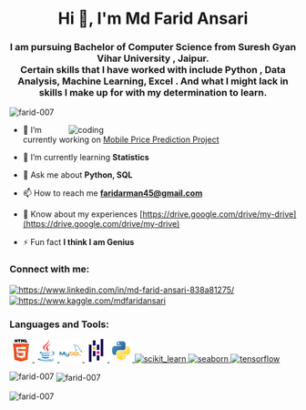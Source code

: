 <h1 align="center">Hi 👋, I'm Md Farid Ansari</h1>
<h3 align="center">I am pursuing Bachelor of Computer Science from Suresh Gyan Vihar University , Jaipur.<br> Certain skills that I have worked with include Python , Data Analysis, Machine Learning, Excel . And what I might lack in skills I make up for with my determination to learn.</h3>

<p align="left"> <img src="https://komarev.com/ghpvc/?username=farid-007&label=Profile%20views&color=0e75b6&style=flat" alt="farid-007" /> </p>

<!-- <p align="left"> <a href="https://github.com/ryo-ma/github-profile-trophy"><img src="https://github-profile-trophy.vercel.app/?username=farid-007" alt="farid-007" /></a> </p> -->
<img align="right" alt="coding" width="400"  src="https://www.fegno.com/wp-content/uploads/2022/03/web-development-company-in-kochi.gif" alt="">

- 🔭 I’m currently working on [Mobile Price Prediction Project](https://github.com/Farid-007/Mobile-Price-Prediction)

- 🌱 I’m currently learning **Statistics**

- 💬 Ask me about **Python, SQL**

- 📫 How to reach me **faridarman45@gmail.com**

- 📄 Know about my experiences [https://drive.google.com/drive/my-drive](https://drive.google.com/drive/my-drive)

- ⚡ Fun fact **I think I am Genius**

<h3 align="left">Connect with me:</h3>
<p align="left">
<a href="https://linkedin.com/in/https://www.linkedin.com/in/md-farid-ansari-838a81275/" target="blank"><img align="center" src="https://raw.githubusercontent.com/rahuldkjain/github-profile-readme-generator/master/src/images/icons/Social/linked-in-alt.svg" alt="https://www.linkedin.com/in/md-farid-ansari-838a81275/" height="30" width="40" /></a>
<a href="https://kaggle.com/https://www.kaggle.com/mdfaridansari" target="blank"><img align="center" src="https://raw.githubusercontent.com/rahuldkjain/github-profile-readme-generator/master/src/images/icons/Social/kaggle.svg" alt="https://www.kaggle.com/mdfaridansari" height="30" width="40" /></a>
</p>

<h3 align="left">Languages and Tools:</h3>
<p align="left"> <a href="https://www.w3.org/html/" target="_blank" rel="noreferrer"> <img src="https://raw.githubusercontent.com/devicons/devicon/master/icons/html5/html5-original-wordmark.svg" alt="html5" width="40" height="40"/> </a> <a href="https://www.java.com" target="_blank" rel="noreferrer"> <img src="https://raw.githubusercontent.com/devicons/devicon/master/icons/java/java-original.svg" alt="java" width="40" height="40"/> </a> <a href="https://www.mysql.com/" target="_blank" rel="noreferrer"> <img src="https://raw.githubusercontent.com/devicons/devicon/master/icons/mysql/mysql-original-wordmark.svg" alt="mysql" width="40" height="40"/> </a> <a href="https://pandas.pydata.org/" target="_blank" rel="noreferrer"> <img src="https://raw.githubusercontent.com/devicons/devicon/2ae2a900d2f041da66e950e4d48052658d850630/icons/pandas/pandas-original.svg" alt="pandas" width="40" height="40"/> </a> <a href="https://www.python.org" target="_blank" rel="noreferrer"> <img src="https://raw.githubusercontent.com/devicons/devicon/master/icons/python/python-original.svg" alt="python" width="40" height="40"/> </a> <a href="https://scikit-learn.org/" target="_blank" rel="noreferrer"> <img src="https://upload.wikimedia.org/wikipedia/commons/0/05/Scikit_learn_logo_small.svg" alt="scikit_learn" width="40" height="40"/> </a> <a href="https://seaborn.pydata.org/" target="_blank" rel="noreferrer"> <img src="https://seaborn.pydata.org/_images/logo-mark-lightbg.svg" alt="seaborn" width="40" height="40"/> </a> <a href="https://www.tensorflow.org" target="_blank" rel="noreferrer"> <img src="https://www.vectorlogo.zone/logos/tensorflow/tensorflow-icon.svg" alt="tensorflow" width="40" height="40"/> </a> </p>

<p><img align="left" src="https://github-readme-stats.vercel.app/api/top-langs?username=farid-007&show_icons=true&locale=en&layout=compact" alt="farid-007" /></p>

<p>&nbsp;<img align="center" src="https://github-readme-stats.vercel.app/api?username=farid-007&show_icons=true&locale=en" alt="farid-007" /></p>

<p><img align="center" src="https://github-readme-streak-stats.herokuapp.com/?user=farid-007&" alt="farid-007" /></p>
